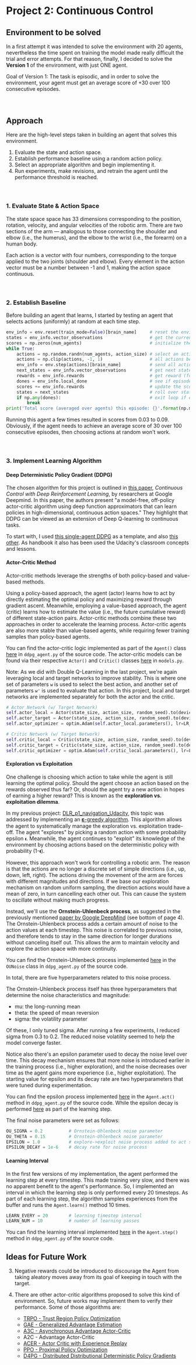 # Project 2: Continuous Control

## Environment to be solved

In a first attempt it was intended to solve the environment with 20 agents, nevertheless the time spent on training the model made really difficult the trial and error attempts.
For that reason, finally, I decided to solve the **Version 1** of the environment, with just ONE agent.

Goal of Version 1:
The task is episodic, and in order to solve the environment, your agent must get an average score of +30 over 100 consecutive episodes.

##### &nbsp;

## Approach
Here are the high-level steps taken in building an agent that solves this environment.

1. Evaluate the state and action space.
2. Establish performance baseline using a random action policy.
3. Select an appropriate algorithm and begin implementing it.
4. Run experiments, make revisions, and retrain the agent until the performance threshold is reached.

##### &nbsp;

### 1. Evaluate State & Action Space
The state space space has 33 dimensions corresponding to the position, rotation, velocity, and angular velocities of the robotic arm. There are two sections of the arm &mdash; analogous to those connecting the shoulder and elbow (i.e., the humerus), and the elbow to the wrist (i.e., the forearm) on a human body.

Each action is a vector with four numbers, corresponding to the torque applied to the two joints (shoulder and elbow). Every element in the action vector must be a number between -1 and 1, making the action space continuous.

##### &nbsp;

### 2. Establish Baseline
Before building an agent that learns, I started by testing an agent that selects actions (uniformly) at random at each time step.

```python
env_info = env.reset(train_mode=False)[brain_name]     # reset the environment
states = env_info.vector_observations                  # get the current state (for each agent)
scores = np.zeros(num_agents)                          # initialize the score (for each agent)
while True:
    actions = np.random.randn(num_agents, action_size) # select an action (for each agent)
    actions = np.clip(actions, -1, 1)                  # all actions between -1 and 1
    env_info = env.step(actions)[brain_name]           # send all actions to tne environment
    next_states = env_info.vector_observations         # get next state (for each agent)
    rewards = env_info.rewards                         # get reward (for each agent)
    dones = env_info.local_done                        # see if episode finished
    scores += env_info.rewards                         # update the score (for each agent)
    states = next_states                               # roll over states to next time step
    if np.any(dones):                                  # exit loop if episode finished
        break
print('Total score (averaged over agents) this episode: {}'.format(np.mean(scores)))
```

Running this agent a few times resulted in scores from 0.03 to 0.09. Obviously, if the agent needs to achieve an average score of 30 over 100 consecutive episodes, then choosing actions at random won't work.

##### &nbsp;

### 3. Implement Learning Algorithm

#### Deep Deterministic Policy Gradient (DDPG)
The chosen algorithm for this project is outlined in [this paper](https://arxiv.org/pdf/1509.02971.pdf), _Continuous Control with Deep Reinforcement Learning_, by researchers at Google Deepmind. In this paper, the authors present "a model-free, off-policy actor-critic algorithm using deep function approximators that can learn policies in high-dimensional, continuous action spaces." They highlight that DDPG can be viewed as an extension of Deep Q-learning to continuous tasks.

To start with, I used [this single-agent DDPG](https://github.com/udacity/deep-reinforcement-learning/tree/master/ddpg-pendulum) as a template, and also [this other](https://github.com/udacity/deep-reinforcement-learning/tree/master/ddpg-bipedal). As handbook it also has been used the Udacity's classroom concepts and lessons.

#### Actor-Critic Method
Actor-critic methods leverage the strengths of both policy-based and value-based methods.

Using a policy-based approach, the agent (actor) learns how to act by directly estimating the optimal policy and maximizing reward through gradient ascent. Meanwhile, employing a value-based approach, the agent (critic) learns how to estimate the value (i.e., the future cumulative reward) of different state-action pairs. Actor-critic methods combine these two approaches in order to accelerate the learning process. Actor-critic agents are also more stable than value-based agents, while requiring fewer training samples than policy-based agents.

You can find the actor-critic logic implemented as part of the `Agent()` class [here](https://github.com/ASO92/DRL_p2_ContinuousControl_Udacity/blob/master/ddpg_agent.py#L44) in `ddpg_agent.py` of the source code. The actor-critic models can be found via their respective `Actor()` and `Critic()` classes [here](https://github.com/ASO92/DRL_p2_ContinuousControl_Udacity/blob/master/model.py) in `models.py`.


Note: As we did with Double Q-Learning in the last project, we're again leveraging local and target networks to improve stability. This is where one set of parameters `w` is used to select the best action, and another set of parameters `w'` is used to evaluate that action. In this project, local and target networks are implemented separately for both the actor and the critic.

```python
# Actor Network (w/ Target Network)
self.actor_local = Actor(state_size, action_size, random_seed).to(device)
self.actor_target = Actor(state_size, action_size, random_seed).to(device)
self.actor_optimizer = optim.Adam(self.actor_local.parameters(), lr=LR_ACTOR)

# Critic Network (w/ Target Network)
self.critic_local = Critic(state_size, action_size, random_seed).to(device)
self.critic_target = Critic(state_size, action_size, random_seed).to(device)
self.critic_optimizer = optim.Adam(self.critic_local.parameters(), lr=LR_CRITIC, weight_decay=WEIGHT_DECAY)
```

#### Exploration vs Exploitation
One challenge is choosing which action to take while the agent is still learning the optimal policy. Should the agent choose an action based on the rewards observed thus far? Or, should the agent try a new action in hopes of earning a higher reward? This is known as the **exploration vs. exploitation dilemma**.

In my previous project: [DLR_p1_navigation_Udacity](https://github.com/ASO92/DRL_p1_navigation_Udacity), this topic was addressed by implementing an [𝛆-greedy algorithm](https://github.com/ASO92/DRL_p1_navigation_Udacity/blob/master/agent.py#L79). This algorithm allows the agent to systematically manage the exploration vs. exploitation trade-off. The agent "explores" by picking a random action with some probability epsilon `𝛜`. Meanwhile, the agent continues to "exploit" its knowledge of the environment by choosing actions based on the deterministic policy with probability (1-𝛜).

However, this approach won't work for controlling a robotic arm. The reason is that the actions are no longer a discrete set of simple directions (i.e., up, down, left, right). The actions driving the movement of the arm are forces with different magnitudes and directions. If we base our exploration mechanism on random uniform sampling, the direction actions would have a mean of zero, in turn cancelling each other out. This can cause the system to oscillate without making much progress.

Instead, we'll use the **Ornstein-Uhlenbeck process**, as suggested in the previously mentioned [paper by Google DeepMind](https://arxiv.org/pdf/1509.02971.pdf) (see bottom of page 4). The Ornstein-Uhlenbeck process adds a certain amount of noise to the action values at each timestep. This noise is correlated to previous noise, and therefore tends to stay in the same direction for longer durations without canceling itself out. This allows the arm to maintain velocity and explore the action space with more continuity.

You can find the Ornstein-Uhlenbeck process implemented [here](https://github.com/ASO92/DRL_p2_ContinuousControl_Udacity/blob/master/ddpg_agent.py#L142) in the `OUNoise` class in `ddpg_agent.py` of the source code.

In total, there are five hyperparameters related to this noise process.

The Ornstein-Uhlenbeck process itself has three hyperparameters that determine the noise characteristics and magnitude:
- mu: the long-running mean
- theta: the speed of mean reversion
- sigma: the volatility parameter

Of these, I only tuned sigma. After running a few experiments, I reduced sigma from 0.3 to 0.2. The reduced noise volatility seemed to help the model converge faster.

Notice also there's an epsilon parameter used to decay the noise level over time. This decay mechanism ensures that more noise is introduced earlier in the training process (i.e., higher exploration), and the noise decreases over time as the agent gains more experience (i.e., higher exploitation). The starting value for epsilon and its decay rate are two hyperparameters that were tuned during experimentation.

You can find the epsilon process implemented [here](https://github.com/tommytracey/DeepRL-P2-Continuous-Control/blob/master/ddpg_agent.py#L79) in the `Agent.act()` method in `ddpg_agent.py` of the source code. While the epsilon decay is performed [here](https://github.com/tommytracey/DeepRL-P2-Continuous-Control/blob/master/ddpg_agent.py#L128) as part of the learning step.

The final noise parameters were set as follows:

```python
OU_SIGMA = 0.2          # Ornstein-Uhlenbeck noise parameter
OU_THETA = 0.15         # Ornstein-Uhlenbeck noise parameter
EPSILON = 1.0           # explore->exploit noise process added to act step
EPSILON_DECAY = 1e-6    # decay rate for noise process
```

#### Learning Interval
In the first few versions of my implementation, the agent performed the learning step at every timestep. This made training very slow, and there was no apparent benefit to the agent's performance. So, I implemented an interval in which the learning step is only performed every 20 timesteps. As part of each learning step, the algorithm samples experiences from the buffer and runs the `Agent.learn()` method 10 times.

```python
LEARN_EVERY = 20        # learning timestep interval
LEARN_NUM = 10          # number of learning passes
```

You can find the learning interval implemented [here](https://github.com/tommytracey/DeepRL-P2-Continuous-Control/blob/master/ddpg_agent.py#L66) in the `Agent.step()` method in `ddpg_agent.py` of the source code.


## Ideas for Future Work


3. Negative rewards could be introduced to discourage the Agent from taking aleatory moves away from its goal of keeping in touch with the target.  

5. There are other actor-critic algorithms proposed to solve this kind of environment. So, future works may implement them to verify their performance. Some of those algorithms are:  
   * [TRPO - Trust Region Policy Optimization](https://arxiv.org/abs/1502.05477)
   * [GAE - Generalized Advantage Estimation](https://arxiv.org/abs/1506.02438)
   * [A3C - Asynchronous Advantage Actor-Critic](https://arxiv.org/abs/1602.01783)  
   * A2C - Advantage Actor-Critic
   * [ACER - Actor Critic with Experience Replay](https://arxiv.org/abs/1611.01224)
   * [PPO - Proximal Policy Optimization](https://arxiv.org/pdf/1707.06347.pdf)
   * [D4PG - Distributed Distributional Deterministic Policy Gradients](https://arxiv.org/pdf/1804.08617.pdf)
